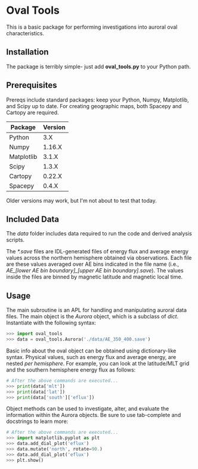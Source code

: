 # Oval Tools

This is a basic package for performing investigations into auroral oval
characteristics.

## Installation
The package is terribly simple- just add **oval_tools.py** to your Python path.

## Prerequisites
Prereqs include standard packages: keep your Python, Numpy, Matplotlib, and Scipy up to date.
For creating geographic maps, both Spacepy and Cartopy are required.

|Package | Version |
|--------|---------|
|Python | 3.X  |
|Numpy  | 1.16.X |
|Matplotlib | 3.1.X |
|Scipy | 1.3.X |
|Cartopy | 0.22.X |
|Spacepy | 0.4.X |

Older versions may work, but I'm not about to test that today.

## Included Data
The *data* folder includes data required to run the code and derived analysis
scripts.

The *\*.save* files are IDL-generated files of energy flux
and average energy values across the northern hemisphere obtained via
observations.  Each file are these values averaged over AE bins indicated
in the file name
(i.e., *AE_[lower AE bin boundary]_[upper AE bin boundary].save*).
The values inside the files are binned by magnetic latitude and magnetic
local time.

## Usage
The main subroutine is an APL for handling and manipulating auroral data files.
The main object is the *Aurora* object, which is a subclass of *dict*.  Instantiate
with the following syntax:

```python
>>> import oval_tools
>>> data = oval_tools.Aurora('./data/AE_350_400.save')
```

Basic info about the oval object can be obtained using dictionary-like syntax.  Physical
values, such as energy flux and average energy, are nested *per hemisphere*.  For example,
you can look at the latitude/MLT grid and the southern hemisphere energy flux as follows:

```python
# After the above commands are executed...
>>> print(data['mlt'])
>>> print(data['lat'])
>>> print(data['south']['eflux'])
```

Object methods can be used to investigate, alter, and evaluate the information within the
Aurora objects.  Be sure to use tab-complete and docstrings to learn more:

```python
# After the above commands are executed...
>>> import matplotlib.pyplot as plt
>>> data.add_dial_plot('eflux')
>>> data.mutate('north', rotate=90.)
>>> data.add_dial_plot('eflux')
>>> plt.show()
```